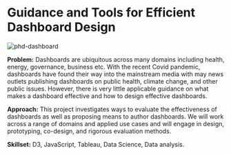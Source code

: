 # Guidance and Tools for Efficient Dashboard Design
![phd-dashboard](https://user-images.githubusercontent.com/1230497/200613504-582e691d-b418-438b-b88b-090b500b4dea.png)

**Problem:** Dashboards are ubiquitous across many domains including health, energy, governance, business etc. With the recent Covid pandemic, dashboards have found their way into the mainstream media with may news outlets publishing dashboards on public health, climate change, and other public issues. However, there is very little applicable guidance on what makes a dashboard effective and how to design effective dashboards. 

**Approach:** This project investigates ways to evaluate the effectiveness of dashboards as well as proposing means to author dashboards. We will work across a range of domains and applied use cases and will engage in design, prototyping, co-design, and rigorous evaluation methods.

**Skillset:** D3, JavaScript, Tableau, Data Science, Data analysis. 
